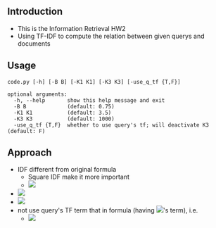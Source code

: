 ## Introduction
* This is the Information Retrieval HW2
* Using TF-IDF to compute the relation between given querys and documents

## Usage
```
code.py [-h] [-B B] [-K1 K1] [-K3 K3] [-use_q_tf {T,F}]

optional arguments:
  -h, --help       show this help message and exit
  -B B             (default: 0.75)
  -K1 K1           (default: 3.5)
  -K3 K3           (default: 1000)
  -use_q_tf {T,F}  whether to use query's tf; will deactivate K3 (default: F)
```

## Approach
* IDF different from original formula
    * Square IDF make it more important
    * <img src="https://latex.codecogs.com/gif.latex?IDF = (ln(1 + \frac{N+0.5}{n_i+0.5}))^2"/>
* <img src="https://latex.codecogs.com/gif.latex?b = 0.75"/>
* <img src="https://latex.codecogs.com/gif.latex?K_1 = 3.5"/>
* not use query's TF term that in formula (having <img src="https://latex.codecogs.com/gif.latex?K_3"/>'s term), i.e.
    * <img src="https://latex.codecogs.com/gif.latex?\frac{(K_3&plus;1)\times&space;tf_{i,q}}{K_3\times&space;tf_{i,q}}=1" />
